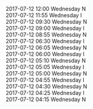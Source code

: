 2017-07-12 12:00 Wednesday  N  
2017-07-12 11:55 Wednesday  I  
2017-07-12 09:30 Wednesday  N  
2017-07-12 09:00 Wednesday  I  
2017-07-12 08:55 Wednesday  N  
2017-07-12 06:30 Wednesday  I  
2017-07-12 06:05 Wednesday  N  
2017-07-12 06:00 Wednesday  I  
2017-07-12 05:10 Wednesday  N  
2017-07-12 05:05 Wednesday  I  
2017-07-12 05:00 Wednesday  N  
2017-07-12 04:55 Wednesday  I  
2017-07-12 04:30 Wednesday  N  
2017-07-12 04:25 Wednesday  I  
2017-07-12 04:15 Wednesday  N  
